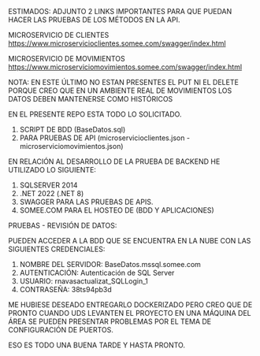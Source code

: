 ESTIMADOS: ADJUNTO 2 LINKS IMPORTANTES PARA QUE PUEDAN HACER LAS PRUEBAS DE LOS MÉTODOS EN LA API.

MICROSERVICIO DE CLIENTES
https://www.microservicioclientes.somee.com/swagger/index.html

MICROSERVICIO DE MOVIMIENTOS
https://www.microserviciomovimientos.somee.com/swagger/index.html

NOTA: EN ESTE ÚLTIMO NO ESTAN PRESENTES EL PUT NI EL DELETE PORQUE CREO QUE 
EN UN AMBIENTE REAL DE MOVIMIENTOS LOS DATOS DEBEN MANTENERSE COMO HISTÓRICOS

EN EL PRESENTE REPO ESTA TODO LO SOLICITADO. 

1. SCRIPT DE BDD (BaseDatos.sql)
2. PARA PRUEBAS DE API (microservicioclientes.json - microserviciomovimientos.json) 

EN RELACIÓN AL DESARROLLO DE LA PRUEBA DE BACKEND HE UTILIZADO LO SIGUIENTE:

1. SQLSERVER 2014
2. .NET 2022 (.NET 8)
3. SWAGGER PARA LAS PRUEBAS DE APIS.
4. SOMEE.COM PARA EL HOSTEO DE (BDD Y APLICACIONES)

PRUEBAS - REVISIÓN DE DATOS:

PUEDEN ACCEDER A LA BDD QUE SE ENCUENTRA EN LA NUBE CON LAS SIGUIENTES CREDENCIALES:

1. NOMBRE DEL SERVIDOR: BaseDatos.mssql.somee.com
2. AUTENTICACIÓN:       Autenticación de SQL Server
3. USUARIO:             rnavasactualizat_SQLLogin_1
4. CONTRASEÑA:          38ts94pb3d

ME HUBIESE DESEADO ENTREGARLO DOCKERIZADO PERO CREO QUE DE PRONTO CUANDO UDS LEVANTEN EL PROYECTO EN UNA MÁQUINA DEL ÁREA 
SE PUEDEN PRESENTAR PROBLEMAS POR EL TEMA DE CONFIGURACIÓN DE PUERTOS.

ESO ES TODO UNA BUENA TARDE Y HASTA PRONTO.

   

